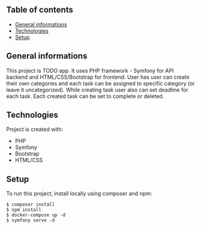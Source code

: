 ## Table of contents
* [General informations](#general-informations)
* [Technologies](#technologies)
* [Setup](#setup)

## General informations
This project is TODO app. It uses PHP framework - Symfony for API backend and HTML/CSS/Bootstrap for frontend. User has user can create their own categories and
each task can be assigned to specific category (or leave it uncategorized). While creating task user also can set deadline for each task. Each created task can 
be set to complete or deleted. 

## Technologies
Project is created with:
* PHP 
* Symfony 
* Bootstrap
* HTML/CSS

## Setup
To run this project, install locally using composer and npm: 

```
$ composer install
$ npm install
$ docker-compose up -d
$ symfony serve -d

